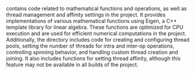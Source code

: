 contains code related to mathematical functions and operations, as well as thread management and affinity settings in the project. It provides implementations of various mathematical functions using Eigen, a C++ template library for linear algebra. These functions are optimized for CPU execution and are used for efficient numerical computations in the project. Additionally, the directory includes code for creating and configuring thread pools, setting the number of threads for intra and inter-op operations, controlling spinning behavior, and handling custom thread creation and joining. It also includes functions for setting thread affinity, although this feature may not be available in all builds of the project.